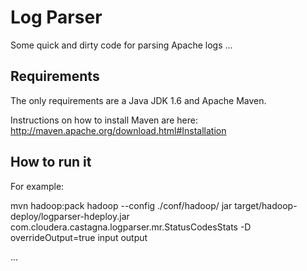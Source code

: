   Log Parser
  ==========

  Some quick and dirty code for parsing Apache logs ...


  Requirements
  ------------

  The only requirements are a Java JDK 1.6 and Apache Maven.

  Instructions on how to install Maven are here:
  http://maven.apache.org/download.html#Installation 


  How to run it
  -------------

  For example:

  mvn hadoop:pack
  hadoop --config ./conf/hadoop/ jar target/hadoop-deploy/logparser-hdeploy.jar com.cloudera.castagna.logparser.mr.StatusCodesStats -D overrideOutput=true input output

  ...


